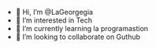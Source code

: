 - 👋 Hi, I’m @LaGeorgegia
- 👀 I’m interested in Tech
- 🌱 I’m currently learning  la programastion 
- 💞️ I’m looking to collaborate on Guthub

<!---
LaGeorgegia/LaGeorgegia is a ✨ special ✨ repository because its `README.md` (this file) appears on your GitHub profile.
You can click the Preview link to take a look at your changes.
--->
